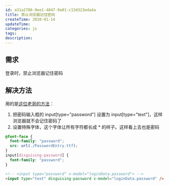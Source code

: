 ```yaml
---
id: a31a2786-9ee1-4847-9a01-c13d323eda4a
title: 禁止浏览器记住密码
createTime: 2020-01-14
updateTime:
categories: js
tags:
description:
---
```


## 需求

登录时，禁止浏览器记住密码

## 解决方法

用的是[这位老哥的方法](https://www.zhihu.com/question/23529765/answer/556827807)：

1. 把密码输入框的 input[type="password"] 设置为 input[type="text"]，这样浏览器就不会记住密码了
2. 设置特殊字体，这个字体让所有字符都长成 \* 的样子。这样看上去也是密码

```css
@font-face {
  font-family: "password";
  src: url(./PasswordEntry.ttf);
}
input[disguising-password] {
  font-family: "password";
}
```

```html
<!-- <input type="password" v-model="loginData.password"> -->
<input type="text" disguising-password v-model="loginData.password" />
```
